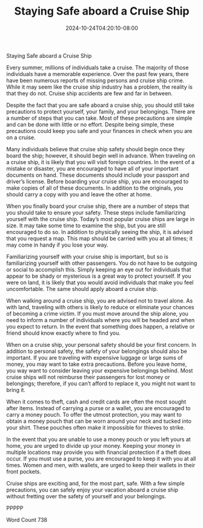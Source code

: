 ﻿---
title: "Staying Safe aboard a Cruise Ship"
date: 2024-10-24T04:20:10-08:00
description: "Cruise Ships Tips for Web Success"
featured_image: "/images/Cruise Ships.jpg"
tags: ["Cruise Ships"]
---

Staying Safe aboard a Cruise Ship

Every summer, millions of individuals take a cruise.  The majority of those individuals have a memorable experience.  Over the past few years, there have been numerous reports of missing persons and cruise ship crime.  While it may seem like the cruise ship industry has a problem, the reality is that they do not. Cruise ship accidents are few and far in between.

Despite the fact that you are safe aboard a cruise ship, you should still take precautions to protect yourself, your family, and your belongings.  There are a number of steps that you can take.  Most of these precautions are simple and can be done with little or no effort.  Despite being simple, these precautions could keep you safe and your finances in check when you are on a cruise.  

Many individuals believe that cruise ship safety should begin once they board the ship; however, it should begin well in advance.  When traveling on a cruise ship, it is likely that you will visit foreign countries.  In the event of a mistake or disaster, you are encouraged to have all of your important documents on hand. These documents should include your passport and driver’s license.  Before boarding your cruise ship, you are encouraged to make copies of all of these documents.  In addition to the originals, you should carry a copy with you and leave the other at home.  

When you finally board your cruise ship, there are a number of steps that you should take to ensure your safety.  These steps include familiarizing yourself with the cruise ship.  Today’s most popular cruise ships are large in size.  It may take some time to examine the ship, but you are still encouraged to do so.  In addition to physically seeing the ship, it is advised that you request a map.  This map should be carried with you at all times; it may come in handy if you lose your way. 

Familiarizing yourself with your cruise ship is important, but so is familiarizing yourself with other passengers.  You do not have to be outgoing or social to accomplish this. Simply keeping an eye out for individuals that appear to be shady or mysterious is a great way to protect yourself.  If you were on land, it is likely that you would avoid individuals that make you feel uncomfortable.  The same should apply aboard a cruise ship.  

When walking around a cruise ship, you are advised not to travel alone.  As with land, traveling with others is likely to reduce or eliminate your chances of becoming a crime victim.  If you must move around the ship alone, you need to inform a number of individuals where you will be headed and when you expect to return.  In the event that something does happen, a relative or friend should know exactly where to find you.

When on a cruise ship, your personal safety should be your first concern.  In addition to personal safety, the safety of your belongings should also be important.  If you are traveling with expensive luggage or large sums of money, you may want to take extra precautions.  Before you leave home, you way want to consider leaving your expensive belongings behind.  Most cruise ships will not reimburse their passengers for lost money or belongings; therefore, if you can’t afford to replace it, you might not want to bring it.

When it comes to theft, cash and credit cards are often the most sought after items. Instead of carrying a purse or a wallet, you are encouraged to carry a money pouch.  To offer the utmost protection, you may want to obtain a money pouch that can be worn around your neck and tucked into your shirt.  These pouches often make it impossible for thieves to strike.

In the event that you are unable to use a money pouch or you left yours at home, you are urged to divide up your money.  Keeping your money in multiple locations may provide you with financial protection if a theft does occur.  If you must use a purse, you are encouraged to keep it with you at all times.  Women and men, with wallets, are urged to keep their wallets in their front pockets.  

Cruise ships are exciting and, for the most part, safe. With a few simple precautions, you can safely enjoy your vacation aboard a cruise ship without fretting over the safety of yourself and your belongings.

PPPPP

Word Count 738

